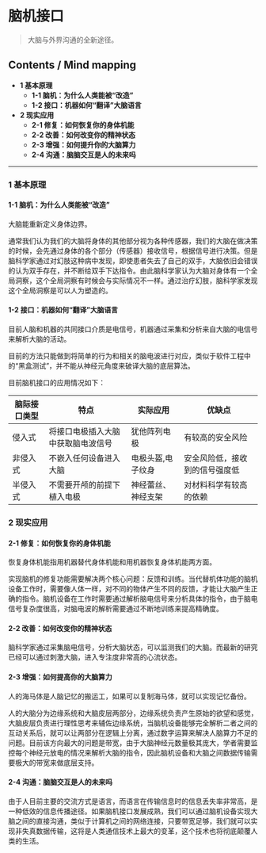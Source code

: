 # 脑机接口
> 大脑与外界沟通的全新途径。

## Contents / Mind mapping
- **1 基本原理**
  - **1-1 脑机：为什么人类能被“改造”**
  - **1-2 接口：机器如何“翻译”大脑语言**
- **2 现实应用**
  - **2-1 修复：如何恢复你的身体机能**
  - **2-2 改善：如何改变你的精神状态**
  - **2-3 增强：如何提升你的大脑算力**
  - **2-4 沟通：脑脑交互是人的未来吗**

---

### 1 基本原理

#### 1-1 脑机：为什么人类能被“改造”

大脑能重新定义身体边界。

通常我们认为我们的大脑将身体的其他部分视为各种传感器，我们的大脑在做决策的时候，会先通过身体的各个部分（传感器）接收信号，根据信号进行决策。但是脑科学家通过对幻肢这种病中发现，即使患者失去了自己的双手，大脑依旧会错误的认为双手存在，并不断给双手下达指令。由此脑科学家认为大脑对身体有一个全局洞察，这个全局洞察有时候会与实际情况不一样。通过治疗幻肢，脑科学家发现这个全局洞察是可以人为塑造的。

#### 1-2 接口：机器如何“翻译”大脑语言

目前人脑和机器的共同接口介质是电信号，机器通过采集和分析来自大脑的电信号来解析大脑的活动。

目前的方法只能做到将简单的行为和相关的脑电波进行对应，类似于软件工程中的“黑盒测试”，并不能从神经元角度来破译大脑的底层算法。

目前脑机接口的应用情况如下：

|脑际接口类型|特点|实际应用|优缺点|
|     --     | -- |   --   |  --  |
|侵入式|将接口电极插入大脑中获取脑电波信号|犹他阵列电极|有较高的安全风险|
|非侵入式|不嵌入任何设备进入大脑|电极头盔,电子纹身|安全风险低，接收到的信号强度低|
|半侵入式|不需要开颅的前提下植入电极|神经蕾丝、神经支架|对材料科学有较高的依赖|



### 2 现实应用

#### 2-1 修复：如何恢复你的身体机能

恢复身体机能指用机器替代身体机能和用机器恢复身体机能两方面。

实现脑机的修复功能需要解决两个核心问题：反馈和训练。当代替机体功能的脑机设备工作时，需要像人体一样，对不同的物体产生不同的反馈，才能让大脑产生正确的指令。脑机设备在工作时需要通过解析脑电信号来分析具体的指令，由于脑电信号复杂度很高，对脑电波的解析需要通过不断地训练来提高精确度。

#### 2-2 改善：如何改变你的精神状态

脑科学家通过采集脑电信号，分析大脑状态，可以监测我们的大脑。而最新的研究已经可以通过刺激大脑，进入专注度非常高的心流状态。

#### 2-3 增强：如何提高你的大脑算力

人的海马体是人脑记忆的搬运工，如果可以复制海马体，就可以实现记忆备份。

人的大脑分为边缘系统和大脑皮层两部分，边缘系统负责产生原始的欲望和感觉，大脑皮层负责进行理性思考来辅佐边缘系统，当脑机设备能够完全解析二者之间的互动关系后，就可以让两部分在逻辑上分离，通过数字运算来解决人脑算力不足的问题。目前该方向最大的问题是带宽，由于大脑神经元数量极其庞大，学者需要监控每个神经元放电的情况来解析大脑的指令，因此脑机设备和大脑之间数据传输需要极大的带宽来做底层支持。

#### 2-4 沟通：脑脑交互是人的未来吗

由于人目前主要的交流方式是语言，而语言在传输信息时的信息丢失率非常高，是一种低效的信息传播途径。如果脑机接口发展成熟，我们可以通过脑机设备实现大脑之间的直接沟通，类似于计算机之间的网络连接，只要带宽足够，我们就可以实现非失真数据传输，这将是人类通信技术上最大的变革，这个技术也将彻底颠覆人类的生活。
